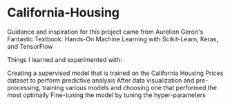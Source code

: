 # California-Housing

Guidance and inspiration for this project came from Aurelion Geron's Fantastic Textbook: Hands-On Machine Learning with Scikit-Learn, Keras, and TensorFlow

Things I learned and experimented with:

Creating a supervised model that is trained on the California Housing Prices dataset to perform predictive analysis
After data visualization and pre-processing, training various models and choosing one that performed the most optimally
Fine-tuning the model by tuning the hyper-parameters
